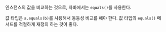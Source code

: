 인스턴스의 값을 비교하는 것으로, 자바에서는 `equals()`를 사용한다.

값 타입은 `a.equals(b)`를 사용해서 동등성 비교를 해야 한다.
값 타입의 `equals()` 메서드를 적절하게 재정의 하는 것이 좋다.